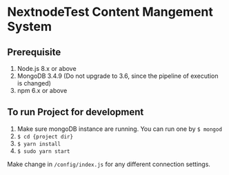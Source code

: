 NextnodeTest Content Mangement System
=============================================

## Prerequisite
1. Node.js 8.x or above
2. MongoDB 3.4.9 (Do not upgrade to 3.6, since the pipeline of execution is changed)
3. npm 6.x or above

## To run Project for development
1. Make sure mongoDB instance are running. You can run one by `$ mongod`
2. `$ cd {project dir}`
2. `$ yarn install`
3. `$ sudo yarn start`

Make change in `/config/index.js` for any different connection settings.
